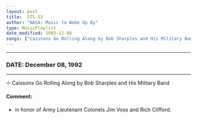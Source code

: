 ```yaml
---
layout: post
title:  STS-53
author: "NASA: Music to Wake Up By"
type: MusicPlaylist
date_modified: 1992-12-08
songs: ["Caissons Go Rolling Along by Bob Sharples and His Military Band"]
---
```


----
### DATE: December 08, 1992
----
⊹ Caissons Go Rolling Along by Bob Sharples and His Military Band

#### Comment:
* in honor of Army Lieutenant Colonels Jim Voss and Rich Clifford.



<br/>
<center>
	<a target="_blank"
	   href="https://twitter.com/intent/tweet?hashtags=Space,NASA,Playlist,NASAWakeupCalls,SpaceProgram&text={{ page.author}}, '{{ page.songs.first }}' {{ page.title }}, {{ page.date | date: '%B %d, %Y' }}. {{ site.url }}{{ page.url }} @nasawakeupcalls">
	   <i class="fab fa-twitter" alt="Tweet this page" style="font-size: 1.3em;"></i>
	</a>
	&nbsp; 	<i class="fas fa-user-astronaut" style="font-size: 1.5em;"></i> &nbsp;
    <a type="amzn" search="'Caissons Go Rolling Along by Bob Sharples and His Military Band'" category="popular music">
        <i class="fab fa-amazon" style="font-size: 1.3em;"></i>
    </a>
</center>
